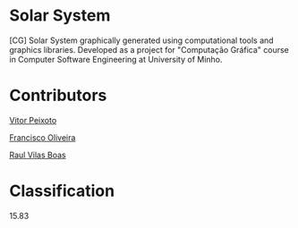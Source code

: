 # Solar System
[CG] Solar System graphically generated using computational tools and graphics libraries. Developed as a project for "Computação Gráfica" course in Computer Software Engineering at University of Minho.

# Contributors

[Vitor Peixoto](https://github.com/VitorPeixoto97)

[Francisco Oliveira](https://github.com/Tibblue)

[Raul Vilas Boas](https://github.com/MrBoas)

# Classification

15.83
